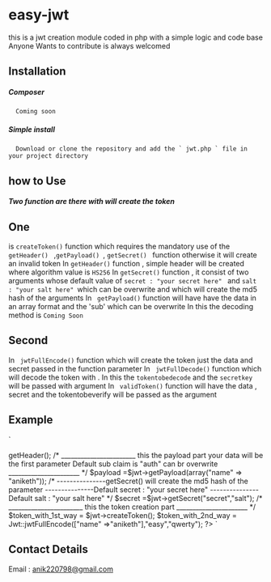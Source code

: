# easy-jwt
this is a jwt creation module coded in php with a simple logic and code base
Anyone Wants to contribute is always welcomed
## Installation
##### Composer 
      Coming soon
##### Simple install
      Download or clone the repository and add the ` jwt.php ` file in your project directory
## how to Use
##### Two function are there with will create the token
## One
 is ` createToken() ` function which requires the mandatory use of the `getHeader() ` ,`getPayload() `, `getSecret() ` function otherwise       it will create an invalid token
 In `getHeader()` function , simple header will be created where algorithm value is `HS256`
 In `getSecret()` function , it consist of two arguments whose default value of `secret : "your secret here" ` and 
      `salt : "your salt here" `which can be overwrite and which will create the md5 hash of the arguments 
 In  ` getPayload()` function will have have the data in an array format and the 'sub' which can be overwrite
 In this the decoding method is `` Coming Soon ``
## Second 
 In ` jwtFullEncode()` function which will create the token just the data and secret passed in the function parameter
 In ` jwtFullDecode()` function which will decode the token with . In this the `tokentobedecode` and the `secretkey` will be passed with        argument
 In ` validToken()` function will have the data , secret and the tokentobeverify will be passed as the argument
 
 ## Example
 
 
 
 `
 <?php 
namespace easy\Jwt;

require_once('./jwt.php');


/*
                         _______________________

           this is one of the method in this customisation can be done

                       __________________________

*/
$jwt = new Jwt();

/*
                       _______________________


                        this the header part


                       ______________________ 

*/
$header =$jwt->getHeader();

/*
                       _______________________


                        this the payload  part

						your data will be the first parameter

						Default sub claim is "auth" can br overwrite

                       ______________________ 

*/
$payload =$jwt->getPayload(array("name" => "aniketh"));

/*

---------------getSecret() will create the md5 hash of the parameter
---------------Default secret : "your secret here"
---------------Default salt : "your salt here"

*/

$secret =$jwt->getSecret("secret","salt"); 

/*
                       _______________________


                        this the token creation part

                       ______________________ 

*/

$token_with_1st_way = $jwt->createToken();



 $token_with_2nd_way =  Jwt::jwtFullEncode(["name" =>"aniketh"],"easy","qwerty");
 ?> `

 
 
 ## Contact Details
 Email : anik220798@gmail.com
 
 
 
 
